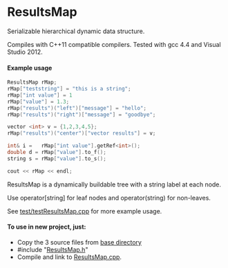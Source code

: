# ResultsMap

Serializable hierarchical dynamic data structure.  

Compiles with C++11 compatible compilers. Tested with gcc 4.4 and Visual Studio 2012.

#### Example usage

``` cpp
ResultsMap rMap;
rMap["teststring"] = "this is a string";
rMap["int value"] = 1
rMap["value"] = 1.3;
rMap("results")("left")["message"] = "hello";
rMap("results")("right")["message"] = "goodbye";

vector <int> v = {1,2,3,4,5};
rMap("results")("center")["vector results"] = v;

int& i =   rMap["int value"].getRef<int>();
double d = rMap["value"].to_f();
string s = rMap["value"].to_s();

cout << rMap << endl;

```

ResultsMap is a dynamically buildable tree with a string label at each node.  

Use operator[string] for leaf nodes and operator(string) for non-leaves.

See [test/testResultsMap.cpp](test/testResultsMap.cpp) for more example usage.

#### To use in new project, just:
* Copy the 3 source files from [base directory](https://github.com/CodePi/ResultsMap)
* #include "[ResultsMap.h](ResultsMap.h)"
* Compile and link to [ResultsMap.cpp](ResultsMap.cpp).
